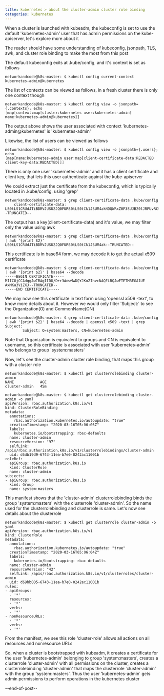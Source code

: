 ```yaml
---
title: kubernetes > about the cluster-admin cluster role binding
categories: kubernetes
---
```


When a cluster is launched with kubeadm, the kubeconfig is set to use the default 'kubernetes-admin' user that has 
admin permissions on the kube-apiserver, let's explore more about it

The reader should have some understanding of kubeconfig, jsonpath, TLS, awk, and cluster role binding to make the most from this post

The default kubeconfig exits at .kube/config, and it's context is set as follows
```
networkandcode@k8s-master: $ kubectl config current-context
kubernetes-admin@kubernetes
```

The list of contexts can be viewed as follows, in a fresh cluster there is only one context though
```
networkandcode@k8s-master: $ kubectl config view -o jsonpath={.contexts}; echo
[map[context:map[cluster:kubernetes user:kubernetes-admin] name:kubernetes-admin@kubernetes]]
```

The output above shows the user associated with context 'kubernetes-admin@kubernetes' is 'kubernetes-admin'

Likewise, the list of users can be viewed as follows
```
networkandcode@k8s-master: $ kubectl config view -o jsonpath={.users}; echo
[map[name:kubernetes-admin user:map[client-certificate-data:REDACTED client-key-data:REDACTED]]]
```

There is only one user 'kubernetes-admin' and it has a client certificate and client key, that lets this user authenticate 
against the kube-apiserver

We could extract just the certificate from the kubeconfig, which is typically located in .kube/config, using 'grep'
```
networkandcode@k8s-master: $ grep client-certificate-data .kube/config    
    client-certificate-data: LS0tLS1CRUdJTiBDRVJUSUZJQ0FURS0tLS0tCk1JSUM4akNDQWRxZ0F3SUJBZ0lJRFUvRCtyM0Fv--TRUNCATED--
```

The output has a key(client-certificate-data) and it's value, we may filter only the value using awk
```
networkandcode@k8s-master: $ grep client-certificate-data .kube/config | awk '{print $2}'
LS0tLS1CRUdJTiBDRVJUSUZJQ0FURS0tLS0tCk1JSUM4ak--TRUNCATED--
```

This certificate is in base64 form, we may decode it to get the actual x509 certificate
```
networkandcode@k8s-master: $ grep client-certificate-data .kube/config | awk '{print $2}' | base64 --decode
-----BEGIN CERTIFICATE-----
MIIC8jCCAdqgAwIBAgIIDU/D+r3AowMwDQYJKoZIhvcNAQELBQAwFTETMBEGA1UE
AxMKa3ViZXJ--TRUNCATED--
-----END CERTIFICATE-----
```

We may now see this certificate in text form using 'openssl x509 -text', to know more details about it.
However we would only filter 'Subject:' to see the Organization(O) and CommonName(CN)
```
networkandcode@k8s-master: $ grep client-certificate-data .kube/config | awk '{print $2}' | base64 --decode | openssl x509 -text | grep Subject:
        Subject: O=system:masters, CN=kubernetes-admin
```

Note that Organization is equivalent to groups and CN is equivalent to username, so this certificate is associated 
with user 'kubernetes-admin' who belongs to group 'system:masters'

Now, let's see the cluster-admin cluster role binding, that maps this group with a cluster role
```
networkandcode@k8s-master: $ kubectl get clusterrolebinding cluster-admin
NAME            AGE
cluster-admin   45m

networkandcode@k8s-master: $ kubectl get clusterrolebinding cluster-admin -o yaml
apiVersion: rbac.authorization.k8s.io/v1
kind: ClusterRoleBinding
metadata:
  annotations:
    rbac.authorization.kubernetes.io/autoupdate: "true"
  creationTimestamp: "2020-03-16T05:06:05Z"
  labels:
    kubernetes.io/bootstrapping: rbac-defaults
  name: cluster-admin
  resourceVersion: "97"
  selfLink: /apis/rbac.authorization.k8s.io/v1/clusterrolebindings/cluster-admin
  uid: d6db19d9-6743-11ea-b7e0-0242ac11001b
roleRef:
  apiGroup: rbac.authorization.k8s.io
  kind: ClusterRole
  name: cluster-admin
subjects:
- apiGroup: rbac.authorization.k8s.io
  kind: Group
  name: system:masters
```

This manifest shows that the 'cluster-admin' clusterrolebinding binds the group 'system:masters' with the clusterrole 'cluster-admin'. So the name used for 
the clusterrolebinding and clusterrole is same. Let's now see details about the clusterrole
```
networkandcode@k8s-master: $ kubectl get clusterrole cluster-admin -o yaml
apiVersion: rbac.authorization.k8s.io/v1
kind: ClusterRole
metadata:
  annotations:
    rbac.authorization.kubernetes.io/autoupdate: "true"
  creationTimestamp: "2020-03-16T05:06:04Z"
  labels:
    kubernetes.io/bootstrapping: rbac-defaults
  name: cluster-admin
  resourceVersion: "42"
  selfLink: /apis/rbac.authorization.k8s.io/v1/clusterroles/cluster-admin
  uid: d69bb085-6743-11ea-b7e0-0242ac11001b
rules:
- apiGroups:
  - '*'
  resources:
  - '*'
  verbs:
  - '*'
- nonResourceURLs:
  - '*'
  verbs:
  - '*'
```

From the manifest, we see this role 'cluster-role' allows all actions on all resources and nonresource URLs

So, when a cluster is bootstrapped with kubeadm, it creates a certificate for the user 'kubernetes-admin' belonging to group 'system:masters', creates a clusterrole 
'cluster-admin' with all permissions on the cluster, creates a clusterrolebinding 'cluster-admin' that maps the clusterrole 'cluster-admin' with the group 
'system:masters'. Thus the user 'kubernetes-admin' gets admin permissions to perform operations in the kubernetes cluster

--end-of-post--


